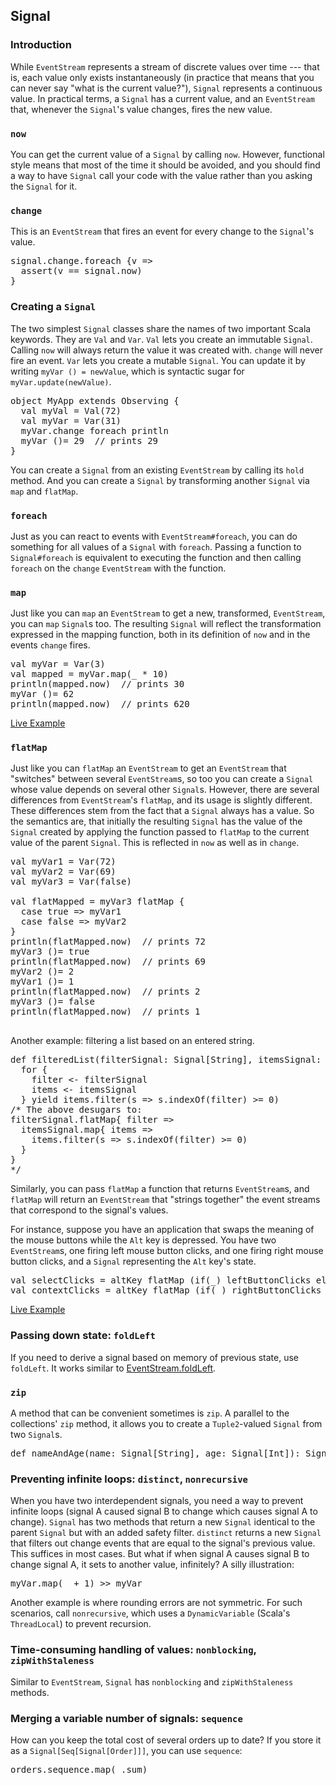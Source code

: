 ## Signal

### Introduction

While `EventStream` represents a stream of discrete
values over time --- that is, each value only exists instantaneously (in
practice that means that you can never say "what is the current
value?"), `Signal` represents a continuous value. In
practical terms, a `Signal` has a current value, and an `EventStream`
that, whenever the `Signal`'s value changes, fires the new
value.

### `now`

You can get the current value of a `Signal` by calling
`now`. However, functional style means that most of the time
it should be avoided, and you should find a way to have `Signal`
call your code with the value rather than you asking the `Signal`
for it.

### `change`

This is an `EventStream` that fires an event for every
change to the `Signal`'s value.

<pre class="brush:scala">
signal.change.foreach {v =&gt;
  assert(v == signal.now)
}
</pre>

### Creating a `Signal`

The two simplest `Signal` classes share the names of
two important Scala keywords. They are `Val` and `Var`.
`Val` lets you create an immutable `Signal`.
Calling `now` will always return the value it was created
with. `change` will never fire an event. `Var`
lets you create a mutable `Signal`. You can update it by writing
`myVar () = newValue`, which is syntactic sugar for
`myVar.update(newValue)`.

<pre class="brush:scala">
object MyApp extends Observing {
  val myVal = Val(72)
  val myVar = Var(31)
  myVar.change foreach println
  myVar ()= 29  // prints 29
}
</pre>

You can create a `Signal` from an existing `EventStream`
by calling its `hold` method. And you can create a
`Signal` by transforming another `Signal` via
`map` and `flatMap`.

### `foreach`

Just as you can react to events with `EventStream#foreach`, you can
do something for all values of a `Signal` with `foreach`.
Passing a function to `Signal#foreach` is equivalent to executing
the function and then calling `foreach` on the `change`
`EventStream` with the function.

### `map`

Just like you can `map` an `EventStream` to
get a new, transformed, `EventStream`, you can `map`
`Signal`s too. The resulting `Signal` will reflect
the transformation expressed in the mapping function, both in its
definition of `now` and in the events `change`
fires.

<pre class="brush:scala">
val myVar = Var(3)
val mapped = myVar.map(_ * 10)
println(mapped.now)  // prints 30
myVar ()= 62
println(mapped.now)  // prints 620
</pre>

 <a class="btn btn-primary" target="_blank" href="/showdemo/Signal_map">Live Example</a>

### <a id="flatMap">`flatMap`</a>

Just like you can `flatMap` an `EventStream`
to get an `EventStream` that "switches" between several `EventStream`s,
so too you can create a `Signal` whose value depends on
several other `Signal`s. However, there are several
differences from `EventStream`'s `flatMap`, and
its usage is slightly different. These differences stem from the fact
that a `Signal` always has a value. So the semantics are,
that initially the resulting `Signal` has the value of the `Signal`
created by applying the function passed to `flatMap` to the
current value of the parent `Signal`. This is reflected
in `now` as well as in `change`.

<pre class="brush:scala">
val myVar1 = Var(72)
val myVar2 = Var(69)
val myVar3 = Var(false)

val flatMapped = myVar3 flatMap {
  case true =&gt; myVar1
  case false =&gt; myVar2
}
println(flatMapped.now)  // prints 72
myVar3 ()= true
println(flatMapped.now)  // prints 69
myVar2 ()= 2
myVar1 ()= 1
println(flatMapped.now)  // prints 2
myVar3 ()= false
println(flatMapped.now)  // prints 1

</pre>

Another example: filtering a list based on an entered string.

<pre class="brush: scala">
def filteredList(filterSignal: Signal[String], itemsSignal: Signal[Seq[String]]) =
  for {
    filter &lt;- filterSignal
    items &lt;- itemsSignal
  } yield items.filter(s =&gt; s.indexOf(filter) &gt;= 0)
/* The above desugars to:
filterSignal.flatMap{ filter =&gt;
  itemsSignal.map{ items =&gt;
    items.filter(s =&gt; s.indexOf(filter) &gt;= 0)
  }
}
*/
</pre>

Similarly, you can pass `flatMap` a function that returns
`EventStream`s, and `flatMap` will return an
`EventStream` that "strings together"
the event streams that correspond to the signal's values.

For instance, suppose you have an application that swaps the
meaning of the mouse buttons while the `Alt` key is
depressed. You have two `EventStream`s, one firing left mouse button clicks,
and one firing right mouse button clicks, and a `Signal` representing
the `Alt` key's state.

<pre class="brush:scala">
val selectClicks = altKey flatMap (if(_) leftButtonClicks else rightButtonClicks)
val contextClicks = altKey flatMap (if(_) rightButtonClicks else leftButtonClicks)
</pre>

 <a class="btn btn-primary" target="_blank" href="/showdemo/Signal_flatMap">Live Example</a>

### Passing down state: `foldLeft`

If you need to derive a signal based on memory of previous state,
use `foldLeft`. It works similar to [EventStream.foldLeft](EventStream#foldLeft).

### `zip`

A method that can be convenient sometimes is `zip`. A parallel to the collections' `zip` method,
it allows you to create a `Tuple2`-valued `Signal` from two `Signal`s.

<pre class="brush:scala">
def nameAndAge(name: Signal[String], age: Signal[Int]): Signal[(String,Int)] = name zip age
</pre>

### Preventing infinite loops: `distinct`, `nonrecursive`

When you have two interdependent signals, you need a way to prevent infinite loops
(signal A caused signal B to change which causes signal A to change). `Signal`
has two methods that return a new `Signal` identical to the parent `Signal`
but with an added safety filter. `distinct` returns a new `Signal` that filters out change events that are equal
to the signal's previous value. This suffices in most cases. But what if when signal A causes signal B
to change signal A, it sets to another value, infinitely? A silly illustration:

<pre class="brush:scala">myVar.map(_ + 1) >> myVar</pre>

Another example is where rounding errors are not symmetric. For such scenarios, call `nonrecursive`, which
uses a `DynamicVariable` (Scala's `ThreadLocal`) to prevent recursion.

### Time-consuming handling of values: `nonblocking`, `zipWithStaleness`

Similar to `EventStream`, `Signal` has `nonblocking` and `zipWithStaleness` methods.

### Merging a variable number of signals: `sequence`

How can you keep the total cost of several orders up to date? If you store it as a `Signal[Seq[Signal[Order]]]`, you can use `sequence`:

<pre class="brush:scala">
orders.sequence.map(_.sum)
</pre>
